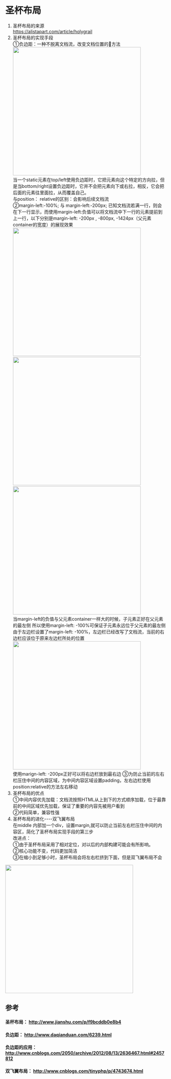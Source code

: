 # 圣杯布局
1. 圣杯布局的来源<br/>
https://alistapart.com/article/holygrail<br/>
2. 圣杯布局的实现手段<br/>
①负边距：一种不脱离文档流，改变文档位置的方法<br/>
<img src="http://i4.buimg.com/588926/db6d2a2ec32b9549.png" style="width: 400px"><br/>
当一个static元素在top/left使用负边距时，它把元素向这个特定的方向拉，但是当bottom/right设置负边距时，它并不会把元素向下或右拉，相反，它会把后面的元素往里面拉，从而覆盖自己。<br/>
与position： relative的区别：会影响后续文档流<br/>
②margin-left:-100%; 与 margin-left:-200px;
已知文档流若满一行，则会在下一行显示，而使用margin-left:负值可以将文档流中下一行的元素提前到上一行，以下分别是margin-left: -200px , -800px, -1424px（父元素container的宽度）的展现效果<br/>
<img src="http://i4.buimg.com/588926/e0069af0a833e72b.png" style="width: 400px"><br/>
<img src="http://i4.buimg.com/588926/e916ce43ee06f539.png" style="width: 400px"><br/>
<img src="http://i4.buimg.com/588926/6ecf92ab187d67b5.png" style="width: 400px"><br/>
当margin-left的负值与父元素container一样大的时候，子元素正好在父元素的最左侧
所以使用margin-left: -100%可保证子元素永远位于父元素的最左侧<br/>
由于左边栏设置了margin-left: -100%，左边栏已经改写了文档流，当前的右边栏应该位于原来左边栏所处的位置<br/>
<img src="http://i1.piimg.com/588926/60a0363bd0c8921d.png" style="width: 400px"><br/>
使用marign-left: -200px正好可以将右边栏放到最右边
③为防止当前的左右栏压住中间的内容区域，为中间内容区域设置padding，左右边栏使用position:relative的方法左右移动
3. 圣杯布局的优点<br/>
①中间内容优先加载：文档流按照HTML从上到下的方式顺序加载，位于最靠前的中间区域优先加载，保证了重要的内容先被用户看到<br/>
②代码简单，兼容性强<br/>
4. 圣杯布局的进化----双飞翼布局<br/>
在middle 内部加一个div，设置margin,就可以防止当前左右栏压住中间的内容区，简化了圣杯布局实现手段的第三步<br/>
改进点：<br/>
①由于圣杯布局采用了相对定位，对以后的内部构建可能会有所影响。<br/>
②核心功能不变，代码更加简洁<br/>
③在缩小到足够小时，圣杯布局会将左右栏挤到下面，但是双飞翼布局不会<br/>
<img src="http://ww2.sinaimg.cn/large/006HJ39wgy1ffvfu8560gj30u80tmadb.jpg" style="width: 400px"/>

## 参考

#### 圣杯布局： http://www.jianshu.com/p/f9bcddb0e8b4
#### 负边距： http://www.daqianduan.com/6239.html
#### 负边距的应用：http://www.cnblogs.com/2050/archive/2012/08/13/2636467.html#2457812
#### 双飞翼布局： http://www.cnblogs.com/tinyphp/p/4743674.html